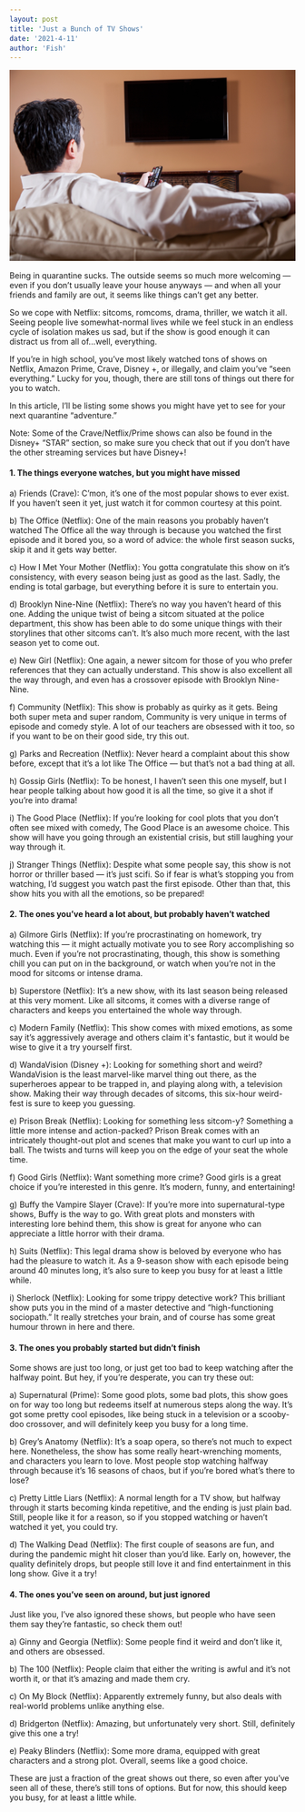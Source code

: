 ```yaml
---
layout: post
title: 'Just a Bunch of TV Shows'
date: '2021-4-11'
author: 'Fish'
---
```

![](/assets/assets-ysm-glaucoma-test-tv.jpg)

Being in quarantine sucks. The outside seems so much more welcoming — even if you don’t usually leave your house anyways — and when all your friends and family are out, it seems like things can’t get any better. 

So we cope with Netflix: sitcoms, romcoms, drama, thriller, we watch it all. Seeing people live somewhat-normal lives while we feel stuck in an endless cycle of isolation makes us sad, but if the show is good enough it can distract us from all of...well, everything.

If you’re in high school, you’ve most likely watched tons of shows on Netflix, Amazon Prime, Crave, Disney +, or illegally, and claim you’ve “seen everything.” Lucky for you, though, there are still tons of things out there for you to watch. 

In this article, I’ll be listing some shows you might have yet to see for your next quarantine “adventure.”

Note: Some of the Crave/Netflix/Prime shows can also be found in the Disney+ “STAR” section, so make sure you check that out if you don’t have the other streaming services but have Disney+!

#### 1. The things everyone watches, but you might have missed

a) Friends (Crave): C’mon, it’s one of the most popular shows to ever exist. If you haven’t seen it yet, just watch it for common courtesy at this point.

b) The Office (Netflix): One of the main reasons you probably haven’t watched The Office all the way through is because you watched the first episode and it bored you, so a word of advice: the whole first season sucks, skip it and it gets way better.

c) How I Met Your Mother (Netflix): You gotta congratulate this show on it’s consistency, with every season being just as good as the last. Sadly, the ending is total garbage, but everything before it is sure to entertain you.

d) Brooklyn Nine-Nine (Netflix): There’s no way you haven’t heard of this one. Adding the unique twist of being a sitcom situated at the police department, this show has been able to do some unique things with their storylines that other sitcoms can’t. It’s also much more recent, with the last season yet to come out.

e) New Girl (Netflix): One again, a newer sitcom for those of you who prefer references that they can actually understand. This show is also excellent all the way through, and even has a crossover episode with Brooklyn Nine-Nine.

f) Community (Netflix): This show is probably as quirky as it gets. Being both super meta and super random, Community is very unique in terms of episode and comedy style. A lot of our teachers are obsessed with it too, so if you want to be on their good side, try this out. 

g) Parks and Recreation (Netflix): Never heard a complaint about this show before, except that it’s a lot like The Office — but that’s not a bad thing at all.

h) Gossip Girls (Netflix): To be honest, I haven’t seen this one myself, but I hear people talking about how good it is all the time, so give it a shot if you’re into drama!

i) The Good Place (Netflix): If you’re looking for cool plots that you don’t often see mixed with comedy, The Good Place is an awesome choice. This show will have you going through an existential crisis, but still laughing your way through it. 

j) Stranger Things (Netflix): Despite what some people say, this show is not horror or thriller based — it’s just scifi. So if fear is what’s stopping you from watching, I’d suggest you watch past the first episode. Other than that, this show hits you with all the emotions, so be prepared!

#### 2. The ones you’ve heard a lot about, but probably haven’t watched

a) Gilmore Girls (Netflix): If you’re procrastinating on homework, try watching this — it might actually motivate you to see Rory accomplishing so much. Even if you’re not procrastinating, though, this show is something chill you can put on in the background, or watch when you’re not in the mood for sitcoms or intense drama.

b) Superstore (Netflix): It’s a new show, with its last season being released at this very moment. Like all sitcoms, it comes with a diverse range of characters and keeps you entertained the whole way through.

c) Modern Family (Netflix): This show comes with mixed emotions, as some say it’s aggressively average and others claim it's fantastic, but it would be wise to give it a try yourself first. 

d) WandaVision (Disney +): Looking for something short and weird? WandaVision is the least marvel-like marvel thing out there, as the superheroes appear to be trapped in, and playing along with, a television show. Making their way through decades of sitcoms, this six-hour weird-fest is sure to keep you guessing.

e) Prison Break (Netflix): Looking for something less sitcom-y? Something a little more intense and action-packed? Prison Break comes with an intricately thought-out plot and scenes that make you want to curl up into a ball. The twists and turns will keep you on the edge of your seat the whole time.

f) Good Girls (Netflix): Want something more crime? Good girls is a great choice if you’re interested in this genre. It’s modern, funny, and entertaining!

g) Buffy the Vampire Slayer (Crave): If you’re more into supernatural-type shows, Buffy is the way to go. With great plots and monsters with interesting lore behind them, this show is great for anyone who can appreciate a little horror with their drama.

h) Suits (Netflix): This legal drama show is beloved by everyone who has had the pleasure to watch it. As a 9-season show with each episode being around 40 minutes long, it’s also sure to keep you busy for at least a little while.

i) Sherlock (Netflix): Looking for some trippy detective work? This brilliant show puts you in the mind of a master detective and “high-functioning sociopath.” It really stretches your brain, and of course has some great humour thrown in here and there. 

#### 3. The ones you probably started but didn’t finish

Some shows are just too long, or just get too bad to keep watching after the halfway point. But hey, if you’re desperate, you can try these out:

a) Supernatural (Prime): Some good plots, some bad plots, this show goes on for way too long but redeems itself at numerous steps along the way. It’s got some pretty cool episodes, like being stuck in a television or a scooby-doo crossover, and will definitely keep you busy for a long time.

b) Grey’s Anatomy (Netflix): It’s a soap opera, so there’s not much to expect here. Nonetheless, the show has some really heart-wrenching moments, and characters you learn to love. Most people stop watching halfway through because it’s 16 seasons of chaos, but if you’re bored what’s there to lose?

c) Pretty Little Liars (Netflix): A normal length for a TV show, but halfway through it starts becoming kinda repetitive, and the ending is just plain bad. Still, people like it for a reason, so if you stopped watching or haven’t watched it yet, you could try.

d) The Walking Dead (Netflix): The first couple of seasons are fun, and during the pandemic might hit closer than you’d like. Early on, however, the quality definitely drops, but people still love it and find entertainment in this long show. Give it a try!

#### 4. The ones you’ve seen on around, but just ignored

Just like you, I’ve also ignored these shows, but people who have seen them say they’re fantastic, so check them out!


a) Ginny and Georgia (Netflix): Some people find it weird and don’t like it, and others are obsessed.

b) The 100 (Netflix): People claim that either the writing is awful and it’s not worth it, or that it’s amazing and made them cry.

c) On My Block (Netflix): Apparently extremely funny, but also deals with real-world problems unlike anything else.

d) Bridgerton (Netflix): Amazing, but unfortunately very short. Still, definitely give this one a try!

e) Peaky Blinders (Netflix): Some more drama, equipped with great characters and a strong plot. Overall, seems like a good choice.

These are just a fraction of the great shows out there, so even after you’ve seen all of these, there’s still tons of options. But for now, this should keep you busy, for at least a little while.